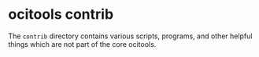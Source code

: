 # ocitools contrib

The `contrib` directory contains various scripts, programs, and other helpful things which are not part of the core ocitools.
